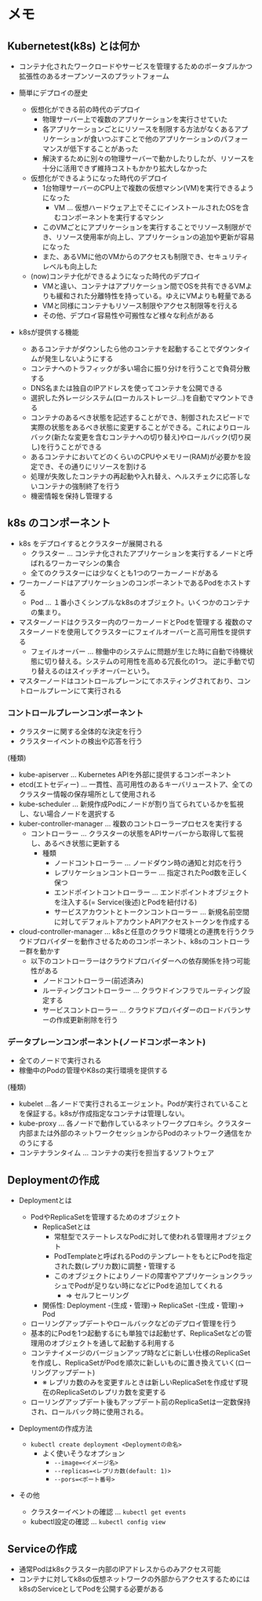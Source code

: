 # メモ

## Kubernetest(k8s) とは何か

* コンテナ化されたワークロードやサービスを管理するためのポータブルかつ拡張性のあるオープンソースのプラットフォーム

* 簡単にデプロイの歴史
  * 仮想化ができる前の時代のデプロイ
    * 物理サーバー上で複数のアプリケーションを実行させていた
    * 各アプリケーションごとにリソースを制限する方法がなくあるアプリケーションが食いつぶすことで他のアプリケーションのパフォーマンスが低下することがあった
    * 解決するために別々の物理サーバーで動かしたりしたが、リソースを十分に活用できず維持コストもかかり拡大しなかった
  * 仮想化ができるようになった時代のデプロイ
    * 1台物理サーバーのCPU上で複数の仮想マシン(VM)を実行できるようになった
      * VM ... 仮想ハードウェア上でそこにインストールされたOSを含むコンポーネントを実行するマシン
    * このVMごとにアプリケーションを実行することでリソース制限ができ、リソース使用率が向上し、アプリケーションの追加や更新が容易になった
    * また、あるVMに他のVMからのアクセスも制限でき、セキュリティレベルも向上した
  * (now)コンテナ化ができるようになった時代のデプロイ
    * VMと違い、コンテナはアプリケーション間でOSを共有できるVMよりも緩和された分離特性を持っている。ゆえにVMよりも軽量である
    * VMと同様にコンテナもリソース制限やアクセス制限等を行える
    * その他、デプロイ容易性や可搬性など様々な利点がある

* k8sが提供する機能
  * あるコンテナがダウンしたら他のコンテナを起動することでダウンタイムが発生しないようにする
  * コンテナへのトラフィックが多い場合に振り分けを行うことで負荷分散する
  * DNS名または独自のIPアドレスを使ってコンテナを公開できる
  * 選択した外レージシステム(ローカルストレージ...)を自動でマウントできる
  * コンテナのあるべき状態を記述することができ、制御されたスピードで実際の状態をあるべき状態に変更することができる。これによりロールバック(新たな変更を含むコンテナへの切り替え)やロールバック(切り戻し)を行うことができる
  * あるコンテナにおいてどのくらいのCPUやメモリー(RAM)が必要かを設定でき、その通りにリソースを割ける
  * 処理が失敗したコンテナの再起動や入れ替え、ヘルスチェクに応答しないコンテナの強制終了を行う
  * 機密情報を保持し管理する

## k8s のコンポーネント

* k8s をデプロイするとクラスターが展開される
  * クラスター ... コンテナ化されたアプリケーションを実行するノードと呼ばれるワーカーマシンの集合
  * 全てのクラスターには少なくとも1つのワーカーノードがある
* ワーカーノードはアプリケーションのコンポーネントであるPodをホストする
  * Pod ... １番小さくシンプルなk8sのオブジェクト。いくつかのコンテナの集まり。
* マスターノードはクラスター内のワーカーノードとPodを管理する
複数のマスターノードを使用してクラスターにフェイルオーバーと高可用性を提供する
  * フェイルオーバー ... 稼働中のシステムに問題が生じた時に自動で待機状態に切り替える。システムの可用性を高める冗長化の1つ。 逆に手動で切り替えるのはスイッチオーバーという。
* マスターノードはコントロールプレーンにてホスティングされており、コントロールプレーンにて実行される

### コントロールプレーンコンポーネント

* クラスターに関する全体的な決定を行う
* クラスターイベントの検出や応答を行う

(種類)

* kube-apiserver ... Kubernetes APIを外部に提供するコンポーネント
* etcd(エトセディー) ... 一貫性、高可用性のあるキーバリューストア、全てのクラスター情報の保存場所として使用される
* kube-scheduler ... 新規作成Podにノードが割り当てられているかを監視し、ない場合ノードを選択する
* kuber-controller-manager ... 複数のコントローラープロセスを実行する
  * コントローラー ... クラスターの状態をAPIサーバーから取得して監視し、あるべき状態に更新する
    * 種類
      * ノードコントローラー ... ノードダウン時の通知と対応を行う
      * レプリケーションコントローラー ... 指定されたPod数を正しく保つ
      * エンドポイントコントローラー ... エンドポイントオブジェクトを注入する(= Service(後述)とPodを紐付ける)
      * サービスアカウントとトークンコントローラー ... 新規名前空間に対してデフォルトアカウントAPIアクセストークンを作成する
* cloud-controller-manager ... k8sと任意のクラウド環境との連携を行うクラウドプロバイダーを動作させるためのコンポーネント、k8sのコントローラー群を動かす
  * 以下のコントローラーはクラウドプロバイダーへの依存関係を持つ可能性がある
    * ノードコントローラー(前述済み)
    * ルーティングコントローラー ... クラウドインフラでルーティング設定する
    * サービスコントローラー ... クラウドプロバイダーのロードバランサーの作成更新削除を行う

### データプレーンコンポーネント(ノードコンポーネント)

* 全てのノードで実行される
* 稼働中のPodの管理やK8sの実行環境を提供する

(種類)

* kubelet ...各ノードで実行されるエージェント。Podが実行されていることを保証する。k8sが作成指定なコンテナは管理しない。
* kube-proxy ... 各ノードで動作しているネットワークプロキシ。クラスター内部または外部のネットワークセッションからPodのネットワーク通信をかのうにする
* コンテナランタイム ... コンテナの実行を担当するソフトウェア

## Deploymentの作成

* Deploymentとは
  * PodやReplicaSetを管理するためのオブジェクト
    * ReplicaSetとは
      * 常駐型でステートレスなPodに対して使われる管理用オブジェクト
      * PodTemplateと呼ばれるPodのテンプレートをもとにPodを指定された数(レプリカ数)に調整・管理する
      * このオブジェクトによりノードの障害やアプリケーションクラッシュでPodが足りない時になどにPodを追加してくれる
        * => セルフヒーリング
    * 関係性: Deployment -(生成・管理)-> ReplicaSet -(生成・管理)-> Pod
  * ローリングアップデートやロールバックなどのデプロイ管理を行う
  * 基本的にPodを1つ起動するにも単独では起動せず、ReplicaSetなどの管理用のオブジェクトを通して起動する利用する
  * コンテナイメージのバージョンアップ時などに新しい仕様のReplicaSetを作成し、ReplicaSetがPodを順次に新しいものに置き換えていく(ローリングアップデート)
    * ※ レプリカ数のみを変更すルときは新しいReplicaSetを作成せず現在のReplicaSetのレプリカ数を変更する
  * ローリングアップデート後もアップデート前のReplicaSetは一定数保持され、ロールバック時に使用される。

* Deploymentの作成方法
  * `kubectl create deployment <Deploymentの命名>`
    * よく使いそうなオプション
      * `--image=<イメージ名>`
      * `--replicas=<レプリカ数(default: 1)>`
       * `--pors=<ポート番号>`

* その他
  * クラスターイベントの確認 ... `kubectl get events`
  * kubectl設定の確認 ... `kubectl config view`

## Serviceの作成

* 通常Podはk8sクラスター内部のIPアドレスからのみアクセス可能
* コンテナに対してk8sの仮想ネットワークの外部からアクセスするためにはk8sのServiceとしてPodを公開する必要がある
